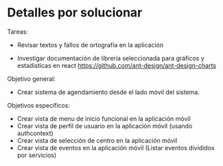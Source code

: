 # Detalles por solucionar

Tareas:

- Revisar textos y fallos de ortografía en la aplicación

- Investigar documentación de librería seleccionada para gráficos y estadisticas en react https://github.com/ant-design/ant-design-charts

Objetivo general:

- Crear sistema de agendamiento desde el lado móvil del sistema.

Objetivos específicos:

- Crear vista de menu de inicio funcional en la aplicación móvil
- Crear vista de perfil de usuario en la aplicación móvil (usando authcontext)
- Crear vista de selección de centro en la aplicación móvil
- Crear vista de eventos en la aplicación móvil (Listar eventos divididos por servicios)
